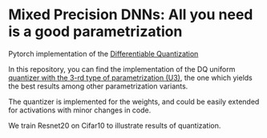 # Mixed Precision DNNs: All you need is a good parametrization
Pytorch implementation of the [Differentiable Quantization](https://arxiv.org/abs/1905.11452) 

In this repository, you can find the implementation of the DQ uniform [quantizer with the 3-rd type of parametrization (U3)](https://github.com/vovamedentsiy/mpdnn/blob/main/layers/quantizer.py), the one which yields the best results among other parametrization variants. 

The quantizer is implemented for the weights, and could be easily extended for activations with minor changes in code. 

We train Resnet20 on Cifar10 to illustrate results of quantization. 
